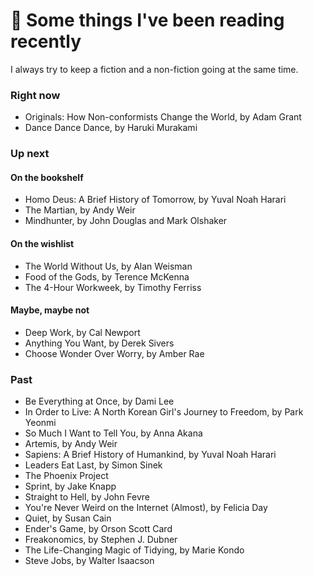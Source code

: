 # 📖 Some things I've been reading recently

I always try to keep a fiction and a non-fiction going at the same time.

### Right now
- Originals: How Non-conformists Change the World, by Adam Grant
- Dance Dance Dance, by Haruki Murakami

### Up next

#### On the bookshelf
- Homo Deus: A Brief History of Tomorrow, by Yuval Noah Harari
- The Martian, by Andy Weir
- Mindhunter, by John Douglas and Mark Olshaker

#### On the wishlist
- The World Without Us, by Alan Weisman
- Food of the Gods, by Terence McKenna
- The 4-Hour Workweek, by Timothy Ferriss

#### Maybe, maybe not
- Deep Work, by Cal Newport
- Anything You Want, by Derek Sivers
- Choose Wonder Over Worry, by Amber Rae

### Past
- Be Everything at Once, by Dami Lee
- In Order to Live: A North Korean Girl's Journey to Freedom, by Park Yeonmi
- So Much I Want to Tell You, by Anna Akana
- Artemis, by Andy Weir
- Sapiens: A Brief History of Humankind, by Yuval Noah Harari
- Leaders Eat Last, by Simon Sinek
- The Phoenix Project
- Sprint, by Jake Knapp
- Straight to Hell, by John Fevre
- You're Never Weird on the Internet (Almost), by Felicia Day
- Quiet, by Susan Cain
- Ender's Game, by Orson Scott Card
- Freakonomics, by Stephen J. Dubner
- The Life-Changing Magic of Tidying, by Marie Kondo
- Steve Jobs, by Walter Isaacson
